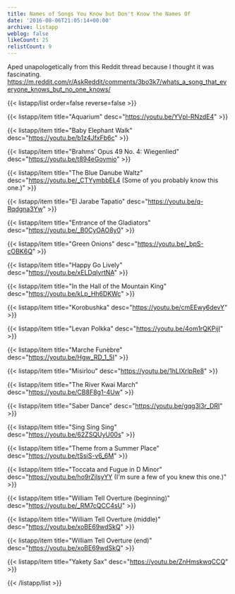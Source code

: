 ```yaml
---
title: Names of Songs You Know but Don't Know the Names Of
date: '2016-08-06T21:05:14+00:00'
archive: listapp
weblog: false
likeCount: 25
relistCount: 9
---
```


Aped unapologetically from this Reddit thread because I thought it was fascinating. https://m.reddit.com/r/AskReddit/comments/3bo3k7/whats_a_song_that_everyone_knows_but_no_one_knows/

<!--more-->

{{< listapp/list order=false reverse=false >}}

   {{< listapp/item title="Aquarium"
      desc="https://youtu.be/YVpl-RNzdE4" >}}

   {{< listapp/item title="Baby Elephant Walk"
      desc="https://youtu.be/b1z4JfxFb6c" >}}

   {{< listapp/item title="Brahms' Opus 49 No. 4: Wiegenlied"
      desc="https://youtu.be/t894eGoymio" >}}

   {{< listapp/item title="The Blue Danube Waltz"
      desc="https://youtu.be/_CTYymbbEL4 (Some of you probably know this one.)" >}}

   {{< listapp/item title="El Jarabe Tapatio"
      desc="https://youtu.be/q-Rqdgna3Yw" >}}

   {{< listapp/item title="Entrance of the Gladiators"
      desc="https://youtu.be/_B0CyOAO8y0" >}}

   {{< listapp/item title="Green Onions"
      desc="https://youtu.be/_bpS-cOBK6Q" >}}

   {{< listapp/item title="Happy Go Lively"
      desc="https://youtu.be/xELDqIyrtNA" >}}

   {{< listapp/item title="In the Hall of the Mountain King"
      desc="https://youtu.be/kLp_Hh6DKWc" >}}

   {{< listapp/item title="Korobushka"
      desc="https://youtu.be/cmEEwy6devY" >}}

   {{< listapp/item title="Levan Polkka"
      desc="https://youtu.be/4om1rQKPijI" >}}

   {{< listapp/item title="Marche Funèbre"
      desc="https://youtu.be/Hgw_RD_1_5I" >}}

   {{< listapp/item title="Misirlou"
      desc="https://youtu.be/1hLIXrlpRe8" >}}

   {{< listapp/item title="The River Kwai March"
      desc="https://youtu.be/CB8F8g1-4Uw" >}}

   {{< listapp/item title="Saber Dance"
      desc="https://youtu.be/gqg3l3r_DRI" >}}

   {{< listapp/item title="Sing Sing Sing"
      desc="https://youtu.be/62ZSQUyU00s" >}}

   {{< listapp/item title="Theme from a Summer Place"
      desc="https://youtu.be/tSsiS-v6_6M" >}}

   {{< listapp/item title="Toccata and Fugue in D Minor"
      desc="https://youtu.be/ho9rZjlsyYY (I'm sure a few of you knew this one.)" >}}

   {{< listapp/item title="William Tell Overture (beginning)"
      desc="https://youtu.be/_RM7cQCC4sU" >}}

   {{< listapp/item title="William Tell Overture (middle)"
      desc="https://youtu.be/xoBE69wdSkQ" >}}

   {{< listapp/item title="William Tell Overture (end)"
      desc="https://youtu.be/xoBE69wdSkQ" >}}

   {{< listapp/item title="Yakety Sax"
      desc="https://youtu.be/ZnHmskwqCCQ" >}}

{{< /listapp/list >}}
